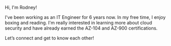 Hi, I'm Rodney! 

I've been working as an IT Engineer for 6 years now. In my free time, I enjoy boxing and reading. 
I'm really interested in learning more about cloud security and have already earned the AZ-104 and AZ-900 certifications.

Let’s connect and get to know each other!

